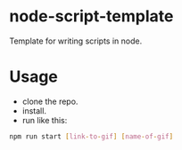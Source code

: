 # node-script-template
Template for writing scripts in node.


# Usage
- clone the repo.
- install.
- run like this:

```bash
npm run start [link-to-gif] [name-of-gif]
```